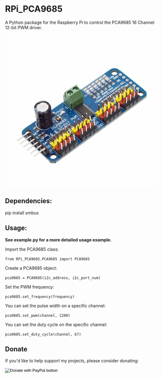 # RPi_PCA9685
A Python package for the Raspberry Pi to control the PCA9685 16 Channel 12-bit PWM driver.

![Image of PCA9685](https://github.com/Jgunde/RPi_PCA9685/blob/master/PCA9685%20Image.jpg)


## Dependencies:
pip install smbus


## Usage:

**See example.py for a more detailed usage example.**


Import the PCA9685 class:

`from RPi_PCA9685.PCA9685 import PCA9685`


Create a PCA9685 object:

`pca9685 = PCA9685(i2c_address, i2c_port_num)`


Set the PWM frequency:

`pca9685.set_frequency(frequency)`


You can set the pulse width on a specific channel:

`pca9685.set_pwm(channel, 1200)`


You can set the duty cycle on the specific channel:

`pca9685.set_duty_cycle(channel, 67)`



## Donate
If you'd like to help support my projects, please consider donating:
<form action="https://www.paypal.com/cgi-bin/webscr" method="post" target="_top">
<input type="hidden" name="cmd" value="_donations" />
<input type="hidden" name="business" value="GYE58HUYS2PJS" />
<input type="hidden" name="item_name" value="To fund my ongoing engineering projects" />
<input type="hidden" name="currency_code" value="USD" />
<input type="image" src="https://www.paypalobjects.com/en_US/i/btn/btn_donateCC_LG.gif" border="0" name="submit" title="PayPal - The safer, easier way to pay online!" alt="Donate with PayPal button" />
<img alt="" border="0" src="https://www.paypal.com/en_US/i/scr/pixel.gif" width="1" height="1" />
</form>


